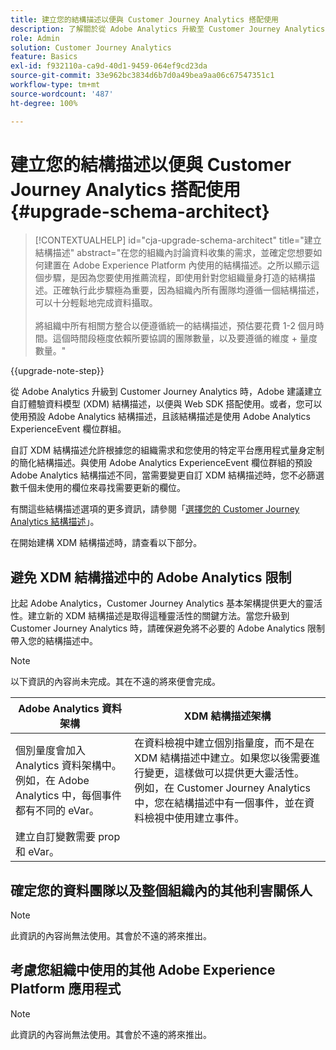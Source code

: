 ```yaml
---
title: 建立您的結構描述以便與 Customer Journey Analytics 搭配使用
description: 了解關於從 Adobe Analytics 升級至 Customer Journey Analytics 的建議路徑
role: Admin
solution: Customer Journey Analytics
feature: Basics
exl-id: f932110a-ca9d-40d1-9459-064ef9cd23da
source-git-commit: 33e962bc3834d6b7d0a49bea9aa06c67547351c1
workflow-type: tm+mt
source-wordcount: '487'
ht-degree: 100%

---
```


# 建立您的結構描述以便與 Customer Journey Analytics 搭配使用 {#upgrade-schema-architect}

<!-- markdownlint-disable MD034 -->

>[!CONTEXTUALHELP]
>id="cja-upgrade-schema-architect"
>title="建立結構描述"
>abstract="在您的組織內討論資料收集的需求，並確定您想要如何建置在 Adobe Experience Platform 內使用的結構描述。之所以顯示這個步驟，是因為您要使用推薦流程，即使用針對您組織量身打造的結構描述。正確執行此步驟極為重要，因為組織內所有團隊均遵循一個結構描述，可以十分輕鬆地完成資料攝取。<br><br>將組織中所有相關方整合以便遵循統一的結構描述，預估要花費 1-2 個月時間。這個時間段極度依賴所要協調的團隊數量，以及要遵循的維度 + 量度數量。"

<!-- markdownlint-enable MD034 -->

{{upgrade-note-step}}

從 Adob&#x200B;&#x200B;e Analytics 升級到 Customer Journey Analytics 時，Adobe 建議建立自訂體驗資料模型 (XDM) 結構描述，以便與 Web SDK 搭配使用。或者，您可以使用預設 Adob&#x200B;&#x200B;e Analytics 結構描述，且該結構描述是使用 Adob&#x200B;&#x200B;e Analytics ExperienceEvent 欄位群組。

自訂 XDM 結構描述允許根據您的組織需求和您使用的特定平台應用程式量身定制的簡化結構描述。與使用 Adob&#x200B;&#x200B;e Analytics ExperienceEvent 欄位群組的預設 Adob&#x200B;&#x200B;e Analytics 結構描述不同，當需要變更自訂 XDM 結構描述時，您不必篩選數千個未使用的欄位來尋找需要更新的欄位。

有關這些結構描述選項的更多資訊，請參閱「[選擇您的 Customer Journey Analytics 結構描述](/help/getting-started/cja-upgrade/cja-upgrade-schema-existing.md)」。

在開始建構 XDM 結構描述時，請查看以下部分。

## 避免 XDM 結構描述中的 Adob&#x200B;&#x200B;e Analytics 限制

比起 Adob&#x200B;&#x200B;e Analytics，Customer Journey Analytics 基本架構提供更大的靈活性。建立新的 XDM 結構描述是取得這種靈活性的關鍵方法。當您升級到 Customer Journey Analytics 時，請確保避免將不必要的 Adob&#x200B;&#x200B;e Analytics 限制帶入您的結構描述中。

>[!NOTE]
>
>以下資訊的內容尚未完成。其在不遠的將來便會完成。

| Adobe Analytics 資料架構 | XDM 結構描述架構 |
|---------|----------|
| 個別量度會加入 Analytics 資料架構中。<br/>例如，在 Adob&#x200B;&#x200B;e Analytics 中，每個事件都有不同的 eVar。 | 在資料檢視中建立個別指量度，而不是在 XDM 結構描述中建立。如果您以後需要進行變更，這樣做可以提供更大靈活性。<br/>例如，在 Customer Journey Analytics 中，您在結構描述中有一個事件，並在資料檢視中使用建立事件。 |
| 建立自訂變數需要 prop 和 eVar。 |  |

## 確定您的資料團隊以及整個組織內的其他利害關係人

>[!NOTE]
>
>此資訊的內容尚無法使用。其會於不遠的將來推出。

## 考慮您組織中使用的其他 Adobe Experience Platform 應用程式

>[!NOTE]
>
>此資訊的內容尚無法使用。其會於不遠的將來推出。
